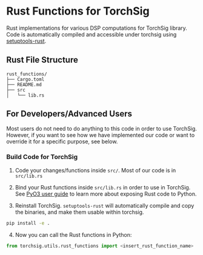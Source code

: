 # Rust Functions for TorchSig

Rust implementations for various DSP computations for TorchSig library. Code is automatically compiled and accessible under torchsig using [setuptools-rust](https://pypi.org/project/setuptools-rust/).

## Rust File Structure
```
rust_functions/
├── Cargo.toml
├── README.md
├── src
│   └── lib.rs
```


## For Developers/Advanced Users
Most users do not need to do anything to this code in order to use TorchSig. However, if you want to see how we have implemented our code or want to override it for a specific purpose, see below.


### Build Code for TorchSig

1. Code your changes/functions inside `src/`. Most of our code is in `src/lib.rs`

2. Bind your Rust functions inside `src/lib.rs` in order to use in TorchSig. See [PyO3 user guide](https://pyo3.rs/v0.25.1/rust-from-python.html) to learn more about exposing Rust code to Python.

3. Reinstall TorchSig. `setuptools-rust` will automatically compile and copy the binaries, and make them usable within torchsig.
```bash
pip install -e .
```

4. Now you can call the Rust functions in Python:
```python
from torchsig.utils.rust_functions import <insert_rust_function_name>
```

